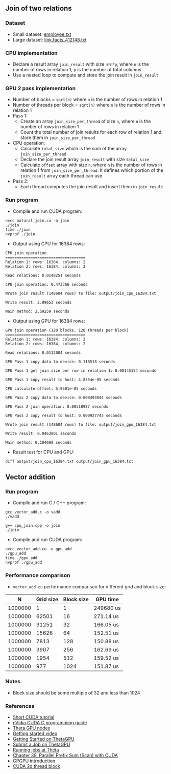 ## Join of two relations
### Dataset
- Small dataset: [employee.txt](data/employee.txt)
- Large dataset: [link.facts_412148.txt](data/link.facts_412148.txt)

### CPU implementation
- Declare a result array `join_result` with size `n*n*p`, where `n` is the number of rows in relation 1, `p` is the number of total columns
- Use a nested loop to compute and store the join result in `join_result`

### GPU 2 pass implementation
- Number of blocks = `sqrt(n)` where `n` is the number of rows in relation 1
- Number of threads per block = `sqrt(n)` where `n` is the number of rows in relation 1
- Pass 1:
  - Create an array `join_size_per_thread` of size `n`, where `n` is the number of rows in relation 1
  - Count the total number of join results for each row of relation 1 and store them in `join_size_per_thread`
- CPU operation:
  - Calculate `total_size` which is the sum of the array `join_size_per_thread`
  - Declare the join result array `join_result` with size `total_size` 
  - Calculate `offset` array with size `n`, where `n` is the number of rows in relation 1 from `join_size_per_thread`. It defines which portion of the `join_result` array each thread can use. 
- Pass 2:
  - Each thread computes the join result and insert them in `join_result`


### Run program
- Compile and run CUDA program:
```commandline
nvcc natural_join.cu -o join
./join
time ./join
nvprof ./join
```
- Output using CPU for 16384 rows:
```
CPU join operation
===================================
Relation 1: rows: 16384, columns: 2
Relation 2: rows: 16384, columns: 2

Read relations: 0.0148251 seconds

CPU join operation: 0.473366 seconds

Wrote join result (148604 rows) to file: output/join_cpu_16384.txt

Write result: 2.09653 seconds

Main method: 2.59259 seconds
```
- Output using GPU for 16384 rows:
```
GPU join operation (128 blocks, 128 threads per block)
===================================
Relation 1: rows: 16384, columns: 2
Relation 2: rows: 16384, columns: 2

Read relations: 0.0112004 seconds

GPU Pass 1 copy data to device: 0.118518 seconds

GPU Pass 1 get join size per row in relation 1: 0.00145154 seconds

GPU Pass 1 copy result to host: 4.8354e-05 seconds

CPU calculate offset: 5.9601e-05 seconds

GPU Pass 2 copy data to device: 0.000493044 seconds

GPU Pass 2 join operation: 0.00518987 seconds

GPU Pass 2 copy result to host: 0.000927745 seconds

Wrote join result (148604 rows) to file: output/join_gpu_16384.txt

Write result: 0.0463801 seconds

Main method: 0.184608 seconds
```
- Result test for CPU and GPU:
```
diff output/join_cpu_16384.txt output/join_gpu_16384.txt
```
## Vector addition

### Run program
- Compile and run C / C++ program:
```commandline
gcc vector_add.c -o vadd
./vadd

g++ cpu_join.cpp -o join
./join
```

- Compile and run CUDA program:
```commandline
nvcc vector_add.cu -o gpu_add
./gpu_add
time ./gpu_add
nvprof ./gpu_add
```

### Performance comparison
- `vector_add.cu` performance comparison for different grid and block size:

| N       | Grid size | Block size | GPU time  |
|---------|-----------|------------|-----------|
| 1000000 | 1         | 1          | 249680 us |
| 1000000 | 62501     | 16         | 271.14 us |
| 1000000 | 31251     | 32         | 166.05 us |
| 1000000 | 15626     | 64         | 152.51 us |
| 1000000 | 7813      | 128        | 150.88 us |
| 1000000 | 3907      | 256        | 162.69 us |
| 1000000 | 1954      | 512        | 159.52 us |
| 1000000 | 977       | 1024       | 151.87 us |


### Notes
- Block size should be some multiple of 32 and less than 1024

### References
- [Short CUDA tutorial](https://cuda-tutorial.readthedocs.io/en/latest/tutorials/tutorial01/)
- [nVidia CUDA C programming guide](https://docs.nvidia.com/cuda/cuda-c-programming-guide/index.html)
- [Theta GPU nodes](https://www.alcf.anl.gov/support-center/theta-gpu-nodes)
- [Getting started video](https://www.alcf.anl.gov/support-center/theta-and-thetagpu/submit-job-theta)
- [Getting Started on ThetaGPU](https://www.alcf.anl.gov/support-center/theta-gpu-nodes/getting-started-thetagpu)
- [Submit a Job on ThetaGPU](https://www.alcf.anl.gov/support-center/theta-gpu-nodes/submit-job-thetagpu)
- [Running jobs at Theta](https://www.alcf.anl.gov/support-center/theta/running-jobs-and-submission-scripts)
- [Chapter 39. Parallel Prefix Sum (Scan) with CUDA](https://developer.nvidia.com/gpugems/gpugems3/part-vi-gpu-computing/chapter-39-parallel-prefix-sum-scan-cuda)
- [GPGPU introduction](https://github.com/McKizzle/Introduction-to-Concurrent-Programming/blob/master/Course/Lectures/CUDA/GPGPU_Introduction.md)
- [CUDA 2d thread block](http://www.mathcs.emory.edu/~cheung/Courses/355/Syllabus/94-CUDA/2D-grids.html)